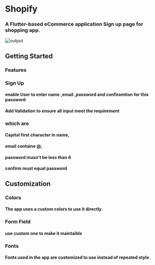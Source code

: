 # Shopify
### A Flutter-based eCommerce application Sign up page for shopping app.
![output](https://github.com/user-attachments/assets/67653f47-42da-4f27-8134-e1fa5fcdf89d)

## Getting Started
### Features
### Sign Up
#### enable User to enter name ,email ,password and confiramtion for this password 
#### Add Validation to ensure all input meet the requirement
###  which are
#### Capital first character in name,
#### email containe @,
#### password musn't be less than 6
#### confirm  must equal password

## Customization
### Colors
#### The app uses a custom colors to use it directly.
### Form Field 
#### use custom one to make it maintaible 

### Fonts
#### Fonts used in the app are customized to use instead of repeated style.

